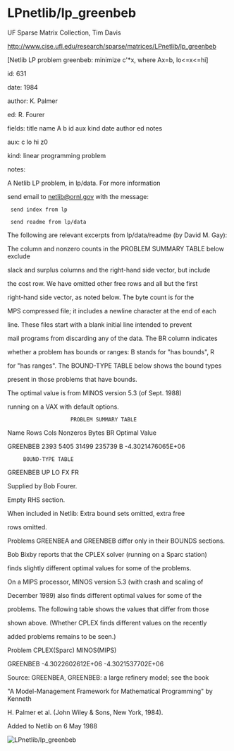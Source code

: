 # LPnetlib/lp_greenbeb

 UF Sparse Matrix Collection, Tim Davis

 http://www.cise.ufl.edu/research/sparse/matrices/LPnetlib/lp_greenbeb

 [Netlib LP problem greenbeb: minimize c'*x, where Ax=b, lo<=x<=hi]

 id: 631

 date: 1984

 author: K. Palmer

 ed: R. Fourer

 fields: title name A b id aux kind date author ed notes

 aux: c lo hi z0

 kind: linear programming problem

 notes:

 A Netlib LP problem, in lp/data.  For more information                    

 send email to netlib@ornl.gov with the message:                           

                                                                           

 	 send index from lp                                                      

 	 send readme from lp/data                                                

                                                                           

 The following are relevant excerpts from lp/data/readme (by David M. Gay):

                                                                           

 The column and nonzero counts in the PROBLEM SUMMARY TABLE below exclude  

 slack and surplus columns and the right-hand side vector, but include     

 the cost row.  We have omitted other free rows and all but the first      

 right-hand side vector, as noted below.  The byte count is for the        

 MPS compressed file; it includes a newline character at the end of each   

 line.  These files start with a blank initial line intended to prevent    

 mail programs from discarding any of the data.  The BR column indicates   

 whether a problem has bounds or ranges:  B stands for "has bounds", R     

 for "has ranges".  The BOUND-TYPE TABLE below shows the bound types       

 present in those problems that have bounds.                               

                                                                           

 The optimal value is from MINOS version 5.3 (of Sept. 1988)               

 running on a VAX with default options.                                    

                                                                           

                        PROBLEM SUMMARY TABLE                              

                                                                           

 Name       Rows   Cols   Nonzeros    Bytes  BR      Optimal Value         

 GREENBEB   2393   5405    31499     235739  B    -4.3021476065E+06        

                                                                           

         BOUND-TYPE TABLE                                                  

 GREENBEB   UP LO FX FR                                                    

                                                                           

 Supplied by Bob Fourer.                                                   

 Empty RHS section.                                                        

 When included in Netlib: Extra bound sets omitted,  extra free            

 rows omitted.                                                             

 Problems GREENBEA and GREENBEB differ only in their BOUNDS sections.      

                                                                           

 Bob Bixby reports that the CPLEX solver (running on a Sparc station)      

 finds slightly different optimal values for some of the problems.         

 On a MIPS processor, MINOS version 5.3 (with crash and scaling of         

 December 1989) also finds different optimal values for some of the        

 problems.  The following table shows the values that differ from those    

 shown above.  (Whether CPLEX finds different values on the recently       

 added problems remains to be seen.)                                       

                                                                           

 Problem        CPLEX(Sparc)          MINOS(MIPS)                          

 GREENBEB    -4.3022602612E+06    -4.3021537702E+06                        

                                                                           

 Source:   GREENBEA, GREENBEB: a large refinery model; see the book        

 "A Model-Management Framework for Mathematical Programming" by Kenneth    

 H. Palmer et al. (John Wiley & Sons, New York, 1984).                     

                                                                           

 Added to Netlib on  6 May 1988                                            

![LPnetlib/lp_greenbeb](http://www2.research.att.com/~yifanhu/GALLERY/GRAPHS/GIF_SMALL/LPnetlib@lp_greenbeb.gif)